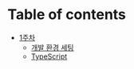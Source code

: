 # Table of contents

* [1주차](README.md)
  * [개발 환경 세팅](1/undefined.md)
  * [TypeScript](1/typescript.md)
